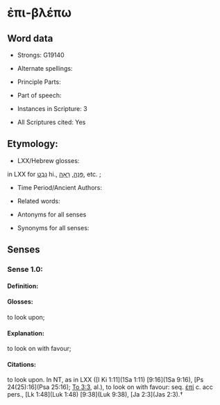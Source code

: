 # ἐπι-βλέπω 

<!-- Status: S2=NeedsEdits -->
<!-- Lexica used for edits:   -->

## Word data

* Strongs: G19140

* Alternate spellings:



* Principle Parts: 


* Part of speech: 


* Instances in Scripture: 3

* All Scriptures cited: Yes

## Etymology: 


* LXX/Hebrew glosses: 

in LXX for [נָבַט](//en-uhl/H5027) hi., [פָּנָה](//en-uhl/H6437), [רָאָה](//en-uhl/H7200), etc. ; 

* Time Period/Ancient Authors: 


* Related words: 

* Antonyms for all senses

* Synonyms for all senses: 


## Senses 


### Sense  1.0: 

#### Definition: 

#### Glosses: 

to look upon; 

#### Explanation: 

to look on with favour; 

#### Citations: 

to look upon. In NT, as in LXX ([I Ki 1:11](1Sa 1:11) [9:16](1Sa 9:16), [Ps 24(25):16](Psa 25:16); [To 3:3](Tob.3.3), al.), to look on with favour: seq. [ἐπί]() c. acc pers., [Lk 1:48](Luk 1:48) [9:38](Luk 9:38), [Ja 2:3](Jas 2:3).†
